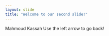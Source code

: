 ```yaml
---
layout: slide
title: "Welcome to our second slide!"
---
```

Mahmoud Kassah
Use the left arrow to go back!
